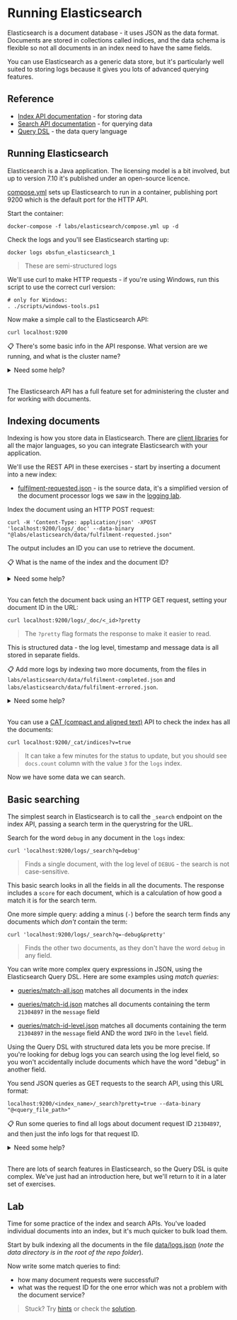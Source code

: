 # Running Elasticsearch

Elasticsearch is a document database - it uses JSON as the data format. Documents are stored in collections called indices, and the data schema is flexible so not all documents in an index need to have the same fields.

You can use Elasticsearch as a generic data store, but it's particularly well suited to storing logs because it gives you lots of advanced querying features.

## Reference

- [Index API documentation](https://www.elastic.co/guide/en/elasticsearch/reference/current/indices.html) - for storing data
- [Search API documentation](https://www.elastic.co/guide/en/elasticsearch/reference/current/search-search.html) - for querying data
- [Query DSL](https://www.elastic.co/guide/en/elasticsearch/reference/current/query-dsl.html) - the data query language


## Running Elasticsearch 

Elasticsearch is a Java application. The licensing model is a bit involved, but up to version 7.10 it's published under an open-source licence. 

[compose.yml](./compose.yml) sets up Elasticsearch to run in a container, publishing port 9200 which is the default port for the HTTP API.

Start the container:

```
docker-compose -f labs/elasticsearch/compose.yml up -d
```

Check the logs and you'll see Elasticsearch starting up:

```
docker logs obsfun_elasticsearch_1 
```

> These are semi-structured logs


We'll use curl to make HTTP requests - if you're using Windows, run this script to use the correct curl version:

```
# only for Windows:
. ./scripts/windows-tools.ps1
```

Now make a simple call to the Elasticsearch API:

```
curl localhost:9200
```

📋 There's some basic info in the API response. What version are we running, and what is the cluster name?

<details>
  <summary>Need some help?</summary>

The API response looks like this:

```
{
  "name" : "68d8e3d046c4",
  "cluster_name" : "elkstack",
  "cluster_uuid" : "9yypBMAjRNC0hjMkr-FrEw",
  "version" : {
    "number" : "7.10.2",
    "build_flavor" : "oss",
    "build_type" : "tar",
    "build_hash" : "747e1cc71def077253878a59143c1f785afa92b9",
    "build_date" : "2021-01-13T00:42:12.435326Z",
    "build_snapshot" : false,
    "lucene_version" : "8.7.0",
    "minimum_wire_compatibility_version" : "6.8.0",
    "minimum_index_compatibility_version" : "6.0.0-beta1"
  },
  "tagline" : "You Know, for Search"
}
```

The version number and cluster name are set in the Docker image - `7.10.2` and `elkstack`.

</details><br/>

The Elasticsearch API has a full feature set for administering the cluster and for working with documents.

## Indexing documents

Indexing is how you store data in Elasticsearch. There are [client libraries](https://www.elastic.co/guide/en/elasticsearch/client/community/current/index.html) for all the major languages, so you can integrate Elasticsearch with your application.

We'll use the REST API in these exercises - start by inserting a document into a new index:

- [fulfilment-requested.json](data/fulfilment-requested.json) - is the source data, it's a simplified version of the document processor logs we saw in the [logging lab](../logging/README.md).

Index the document using an HTTP POST request:

```
curl -H 'Content-Type: application/json' -XPOST 'localhost:9200/logs/_doc' --data-binary "@labs/elasticsearch/data/fulfilment-requested.json"
```

The output includes an ID you can use to retrieve the document.

📋 What is the name of the index and the document ID?

<details>
  <summary>Need some help?</summary>

The API response looks like this:

```
{
   "_index":"logs",
   "_type":"_doc",
   "_id":"ZODwunoBUFcX3q_Yl3rW",
   "_version":1,
   "result":"created",
   "_shards":{
      "total":2,
      "successful":1,
      "failed":0
   },
   "_seq_no":0,
   "_primary_term":1
}
```

The index name is `logs` - you don't need to create indices in advance, Elasticsearch will create them when you try to add documents.

The document ID is generated by Elasticsearch because we didn't specify an ID in the request. In this example it's `ZODwunoBUFcX3q_Yl3rW`.

</details><br/>

You can fetch the document back using an HTTP GET request, setting your document ID in the URL:

```
curl localhost:9200/logs/_doc/<_id>?pretty
```

> The `?pretty` flag formats the response to make it easier to read.

This is structured data - the log level, timestamp and message data is all stored in separate fields.

📋 Add more logs by indexing two more documents, from the files in `labs/elasticsearch/data/fulfilment-completed.json` and `labs/elasticsearch/data/fulfilment-errored.json`.

<details>
  <summary>Need some help?</summary>

The POST requests are the same, only the path to the source file is different:

```
curl -H 'Content-Type: application/json' -XPOST 'localhost:9200/logs/_doc' --data-binary "@labs/elasticsearch/data/fulfilment-completed.json"

curl -H 'Content-Type: application/json' -XPOST 'localhost:9200/logs/_doc' --data-binary "@labs/elasticsearch/data/fulfilment-errored.json"
```

</details><br/>

You can use a [CAT (compact and aligned text)](https://www.elastic.co/guide/en/elasticsearch/reference/7.x/cat.html) API to check the index has all the documents:

```
curl localhost:9200/_cat/indices?v=true
```

> It can take a few minutes for the status to update, but you should see `docs.count` column with the value `3` for the `logs` index.

Now we have some data we can search.

## Basic searching

The simplest search in Elasticsearch is to call the `_search` endpoint on the index API, passing a search term in the querystring for the URL.

Search for the word `debug` in any document in the `logs` index:

```
curl 'localhost:9200/logs/_search?q=debug'
```

> Finds a single document, with the log level of `DEBUG` - the search is not case-sensitive.

This basic search looks in all the fields in all the documents. The response includes a `score` for each document, which is a calculation of how good a match it is for the search term.

One more simple query: adding a minus (`-`) before the search term finds any documents which _don't_ contain the term:

```
curl 'localhost:9200/logs/_search?q=-debug&pretty'
```

> Finds the other two documents, as they don't have the word `debug` in any field.


You can write more complex query expressions in JSON, using the Elasticsearch Query DSL. Here are some examples using _match queries_:

- [queries/match-all.json](queries/match-all.json) matches all documents in the index

- [queries/match-id.json](queries/match-id.json) matches all documents containing the term `21304897` in the `message` field

- [queries/match-id-level.json](queries/match-id-level.json) matches all documents containing the term `21304897` in the `message` field AND the word `INFO` in the `level` field.

Using the Query DSL with structured data lets you be more precise. If you're looking for debug logs you can search using the log level field, so you won't accidentally include documents which have the word "debug" in another field.

You send JSON queries as GET requests to the search API, using this URL format:

```
localhost:9200/<index_name>/_search?pretty=true --data-binary "@<query_file_path>"
```

📋 Run some queries to find all logs about document request ID `21304897`, and then just the info logs for that request ID.

<details>
  <summary>Need some help?</summary>

You can use the JSON files in the `queries` folder.

To find all logs for that ID:

```
curl -H 'Content-Type: application/json' localhost:9200/logs/_search?pretty=true --data-binary '@labs/elasticsearch/queries/match-id.json'
```

> Returns two matches, one info log and one debug.

To find just the info logs for that ID:

```
curl -H 'Content-Type: application/json' localhost:9200/logs/_search?pretty=true --data-binary '@labs/elasticsearch/queries/match-id-level.json'
```

> Returns a single match.

</details><br/>

There are lots of search features in Elasticsearch, so the Query DSL is quite complex. We've just had an introduction here, but we'll return to  it in a later set of exercises.

## Lab

Time for some practice of the index and search APIs. You've loaded individual documents into an index, but it's much quicker to bulk load them.

Start by bulk indexing all the documents in the file [data/logs.json](../../data/logs.json) (_note the data directory is in the root of the repo folder_).

Now write some match queries to find:

- how many document requests were successful?
- what was the request ID for the one error which was not a problem with the document service?

> Stuck? Try [hints](hints.md) or check the [solution](solution.md).